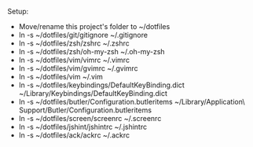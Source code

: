 Setup:

- Move/rename this project's folder to ~/dotfiles
- ln -s ~/dotfiles/git/gitignore ~/.gitignore
- ln -s ~/dotfiles/zsh/zshrc ~/.zshrc
- ln -s ~/dotfiles/zsh/oh-my-zsh ~/.oh-my-zsh
- ln -s ~/dotfiles/vim/vimrc ~/.vimrc
- ln -s ~/dotfiles/vim/gvimrc ~/.gvimrc
- ln -s ~/dotfiles/vim ~/.vim
- ln -s ~/dotfiles/keybindings/DefaultKeyBinding.dict ~/Library/Keybindings/DefaultKeyBinding.dict
- ln -s ~/dotfiles/butler/Configuration.butleritems ~/Library/Application\ Support/Butler/Configuration.butleritems
- ln -s ~/dotfiles/screen/screenrc ~/.screenrc
- ln -s ~/dotfiles/jshint/jshintrc ~/.jshintrc
- ln -s ~/dotfiles/ack/ackrc ~/.ackrc

